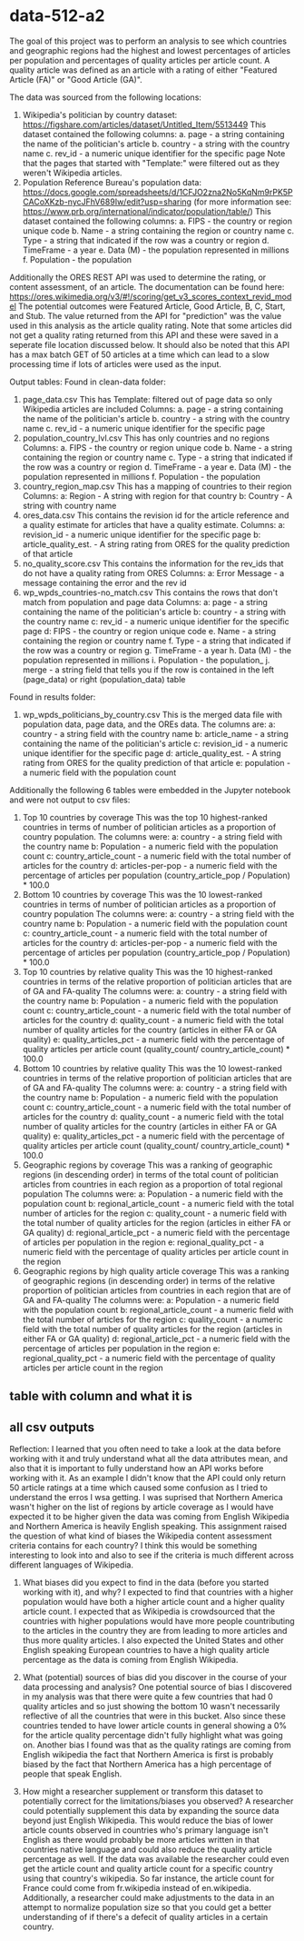 # data-512-a2

The goal of this project was to perform an analysis to see which countries and geographic regions had the highest and lowest percentages of articles per population and percentages of quality articles per article count. A quality article was defined as an article with a rating of either "Featured Article (FA)" or "Good Article (GA)". 

The data was sourced from the following locations:
1. Wikipedia's politician by country dataset: https://figshare.com/articles/dataset/Untitled_Item/5513449
This dataset contained the following columns:
  a. page - a string containing the name of the politician's article 
  b. country - a string with the country name
  c. rev_id - a numeric unique identifier for the specific page
Note that the pages that started with "Template:" were filtered out as they weren't Wikipedia articles. 
2. Population Reference Bureau's population data: https://docs.google.com/spreadsheets/d/1CFJO2zna2No5KqNm9rPK5PCACoXKzb-nycJFhV689Iw/edit?usp=sharing (for more information see: https://www.prb.org/international/indicator/population/table/)
This dataset contained the following columns:
  a. FIPS - the country or region unique code
  b. Name - a string containing the region or country name
  c. Type - a string that indicated if the row was a country or region
  d. TimeFrame - a year
  e. Data (M) - the population represented in millions
  f. Population - the population
  
Additionally the ORES REST API was used to determine the rating, or content assessment, of an article. The documentation can be found here: https://ores.wikimedia.org/v3/#!/scoring/get_v3_scores_context_revid_model
The potential outcomes were Featured Article, Good Article, B, C, Start, and Stub. The value returned from the API for "prediction" was the value used in this analysis as the article quality rating. Note that some articles did not get a quality rating returned from this API and these were saved in a seperate file location discussed below. It should also be noted that this API has a max batch GET of 50 articles at a time which can lead to a slow processing time if lots of articles were used as the input.

Output tables:
Found in clean-data folder:
1. page_data.csv
This has Template: filtered out of page data so only Wikipedia articles are included
Columns:
  a. page - a string containing the name of the politician's article 
  b. country - a string with the country name
  c. rev_id - a numeric unique identifier for the specific page
2. population_country_lvl.csv
This has only countries and no regions
Columns:
  a. FIPS - the country or region unique code
  b. Name - a string containing the region or country name
  c. Type - a string that indicated if the row was a country or region
  d. TimeFrame - a year
  e. Data (M) - the population represented in millions
  f. Population - the population
3. country_region_map.csv
This has a mapping of countries to their region
Columns:
  a: Region - A string with region for that country
  b: Country - A string with country name
4. ores_data.csv
This contains the revision id for the article reference and a quality estimate for articles that have a quality estimate.
Columns:
  a: revision_id - a numeric unique identifier for the specific page
  b: article_quality_est. - A string rating from ORES for the quality prediction of that article
5. no_quality_score.csv
This contains the information for the rev_ids that do not have a quality rating from ORES
Columns: 
  a: Error Message - a message containing the error and the rev id
6. wp_wpds_countries-no_match.csv
This contains the rows that don't match from population and page data
Columns:
  a: page - a string containing the name of the politician's article 
  b: country - a string with the country name
  c: rev_id - a numeric unique identifier for the specific page
  d: FIPS - the country or region unique code
  e. Name - a string containing the region or country name
  f. Type - a string that indicated if the row was a country or region
  g. TimeFrame - a year
  h. Data (M) - the population represented in millions
  i. Population - the population_
  j. merge - a string field that tells you if the row is contained in the left (page_data) or right (population_data) table

Found in results folder:
1. wp_wpds_politicians_by_country.csv
This is the merged data file with population data, page data, and the OREs data.
The columns are:
  a: country - a string field with the country name
  b: article_name - a string containing the name of the politician's article 
  c: revision_id - a numeric unique identifier for the specific page
  d: article_quality_est. - A string rating from ORES for the quality prediction of that article
  e: population - a numeric field with the population count

Additionally the following 6 tables were embedded in the Jupyter notebook and were not output to csv files:

1. Top 10 countries by coverage
This was the top 10 highest-ranked countries in terms of number of politician articles as a proportion of country population. 
The columns were:
  a: country - a string field with the country name
  b: Population - a numeric field with the population count
  c: country_article_count - a numeric field with the total number of articles for the country
  d: articles-per-pop - a numeric field with the percentage of articles per population (country_article_pop / Population) * 100.0
2. Bottom 10 countries by coverage
This was the 10 lowest-ranked countries in terms of number of politician articles as a proportion of country population
The columns were:
  a: country - a string field with the country name
  b: Population - a numeric field with the population count
  c: country_article_count - a numeric field with the total number of articles for the country
  d: articles-per-pop - a numeric field with the percentage of articles per population (country_article_pop / Population) * 100.0
3. Top 10 countries by relative quality
This was the 10 highest-ranked countries in terms of the relative proportion of politician articles that are of GA and FA-quality
The columns were:
  a: country - a string field with the country name
  b: Population - a numeric field with the population count
  c: country_article_count - a numeric field with the total number of articles for the country
  d: quality_count - a numeric field with the total number of quality articles for the country (articles in either FA or GA quality)
  e: quality_articles_pct - a numeric field with the percentage of quality articles per article count (quality_count/ country_article_count) * 100.0
4. Bottom 10 countries by relative quality
This was the 10 lowest-ranked countries in terms of the relative proportion of politician articles that are of GA and FA-quality
The columns were:
  a: country - a string field with the country name
  b: Population - a numeric field with the population count
  c: country_article_count - a numeric field with the total number of articles for the country
  d: quality_count - a numeric field with the total number of quality articles for the country (articles in either FA or GA quality)
  e: quality_articles_pct - a numeric field with the percentage of quality articles per article count (quality_count/ country_article_count) * 100.0
5. Geographic regions by coverage
This was a ranking of geographic regions (in descending order) in terms of the total count of politician articles from countries in each region as a proportion of total regional population
The columns were:
  a: Population - a numeric field with the population count
  b: regional_article_count - a numeric field with the total number of articles for the region
  c: quality_count - a numeric field with the total number of quality articles for the region (articles in either FA or GA quality)
  d: regional_article_pct	-  a numeric field with the percentage of articles per population in the region
  e: regional_quality_pct - a numeric field with the percentage of quality articles per article count in the region
6. Geographic regions by high quality article coverage
This was a ranking of geographic regions (in descending order) in terms of the relative proportion of politician articles from countries in each region that are of GA and FA-quality
The columns were:
  a: Population - a numeric field with the population count
  b: regional_article_count - a numeric field with the total number of articles for the region
  c: quality_count - a numeric field with the total number of quality articles for the region (articles in either FA or GA quality)
  d: regional_article_pct	-  a numeric field with the percentage of articles per population in the region
  e: regional_quality_pct - a numeric field with the percentage of quality articles per article count in the region


## table with column and what it is 
## all csv outputs

Reflection:
I learned that you often need to take a look at the data before working with it and truly understand what all the data attributes mean, and also that it is important to fully understand how an API works before working with it. As an example I didn't know that the API could only return 50 article ratings at a time which caused some confusion as I tried to understand the erros I wsa getting. I was suprised that Northern America wasn't higher on the list of regions by article coverage as I would have expected it to be higher given the data was coming from English Wikipedia and Northern America is heavily English speaking. This assignment raised the question of what kind of biases the Wikipedia content assessment criteria contains for each country? I think this would be something interesting to look into and also to see if the criteria is much different across different languages of Wikipedia.

1. What biases did you expect to find in the data (before you started working with it), and why?
I expected to find that countries with a higher population would have both a higher article count and a higher quality article count. I expected that as Wikipedia is crowdsourced that the countries with higher populations would have more people countributing to the articles in the country they are from leading to more articles and thus more quality articles. I also expected the United States and other English speaking European countries to have a high quality article percentage as the data is coming from English Wikipedia. 

2. What (potential) sources of bias did you discover in the course of your data processing and analysis?
One potential source of bias I discovered in my analysis was that there were quite a few countries that had 0 quality articles and so just showing the bottom 10 wasn't necessarily reflective of all the countries that were in this bucket. Also since these countries tended to have lower article counts in general showing a 0% for the article quality percentage didn't fully highlight what was going on. Another bias I found was that as the quality ratings are coming from English wikipedia the fact that Northern America is first is probably biased by the fact that Northern America has a high percentage of people that speak English. 

7. How might a researcher supplement or transform this dataset to potentially correct for the limitations/biases you observed?
A researcher could potentially supplement this data by expanding the source data beyond just English Wikipedia. This would reduce the bias of lower article counts observed in countries who's primary language isn't English as there would probably be more articles written in that countries native language and could also reduce the quality article percentage as well. If the data was available the researcher could even get the article count and quality article count for a specific country using that country's wikipedia. So far instance, the article count for France could come from fr.wikipedia instead of en.wikipedia. Additionally, a researcher could make adjustments to the data in an attempt to normalize population size so that you could get a better understanding of if there's a defecit of quality articles in a certain country.

